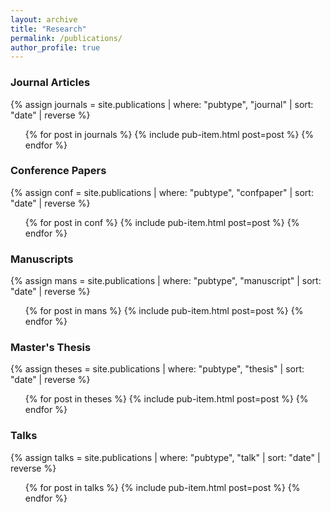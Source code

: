 ```yaml
---
layout: archive
title: "Research"
permalink: /publications/
author_profile: true
---
```


<h3 class="pub-section">Journal Articles</h3>
{% assign journals = site.publications | where: "pubtype", "journal" | sort: "date" | reverse %}
<ol class="pub-list">
{% for post in journals %}
  {% include pub-item.html post=post %}
{% endfor %}
</ol>

<h3 class="pub-section">Conference Papers</h3>
{% assign conf = site.publications | where: "pubtype", "confpaper" | sort: "date" | reverse %}
<ol class="pub-list">
{% for post in conf %}
  {% include pub-item.html post=post %}
{% endfor %}
</ol>

<h3 class="pub-section">Manuscripts</h3>
{% assign mans = site.publications | where: "pubtype", "manuscript" | sort: "date" | reverse %}
<ol class="pub-list">
{% for post in mans %}
  {% include pub-item.html post=post %}
{% endfor %}
</ol>

<h3 class="pub-section">Master's Thesis</h3>
{% assign theses = site.publications | where: "pubtype", "thesis" | sort: "date" | reverse %}
<ol class="pub-list">
{% for post in theses %}
  {% include pub-item.html post=post %}
{% endfor %}
</ol>

<h3 class="pub-section">Talks</h3>
{% assign talks = site.publications | where: "pubtype", "talk" | sort: "date" | reverse %}
<ol class="pub-list">
{% for post in talks %}
  {% include pub-item.html post=post %}
{% endfor %}
</ol>
